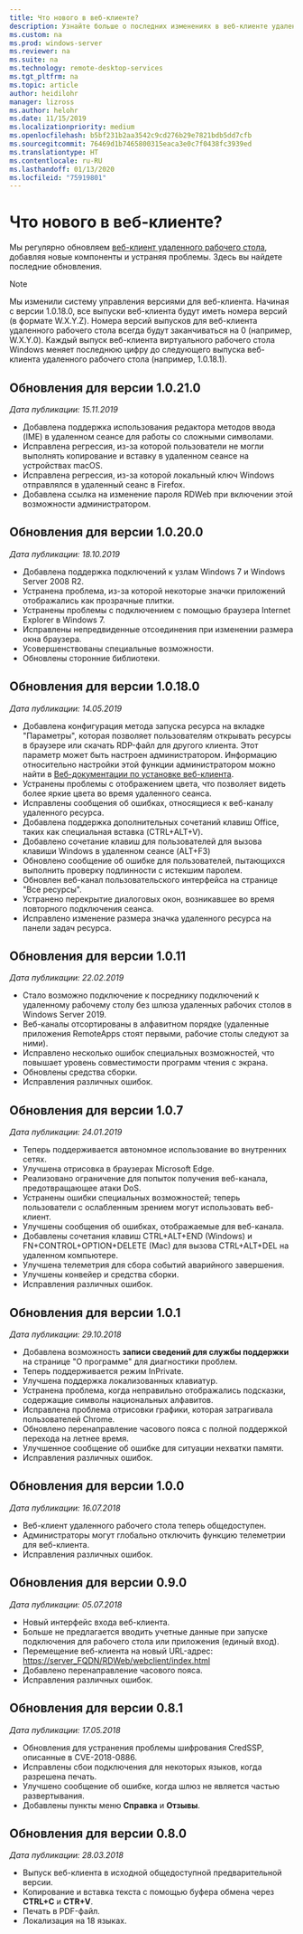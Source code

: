 ```yaml
---
title: Что нового в веб-клиенте?
description: Узнайте больше о последних изменениях в веб-клиенте удаленного рабочего стола.
ms.custom: na
ms.prod: windows-server
ms.reviewer: na
ms.suite: na
ms.technology: remote-desktop-services
ms.tgt_pltfrm: na
ms.topic: article
author: heidilohr
manager: lizross
ms.author: helohr
ms.date: 11/15/2019
ms.localizationpriority: medium
ms.openlocfilehash: b5bf231b2aa3542c9cd276b29e7821bdb5dd7cfb
ms.sourcegitcommit: 76469d1b7465800315eaca3e0c7f0438fc3939ed
ms.translationtype: HT
ms.contentlocale: ru-RU
ms.lasthandoff: 01/13/2020
ms.locfileid: "75919801"
---
```

# <a name="whats-new-in-the-web-client"></a>Что нового в веб-клиенте?

Мы регулярно обновляем [веб-клиент удаленного рабочего стола](remote-desktop-web-client.md), добавляя новые компоненты и устраняя проблемы. Здесь вы найдете последние обновления.

> [!NOTE]
> Мы изменили систему управления версиями для веб-клиента. Начиная с версии 1.0.18.0, все выпуски веб-клиента будут иметь номера версий (в формате W.X.Y.Z). Номера версий выпусков для веб-клиента удаленного рабочего стола всегда будут заканчиваться на 0 (например, W.X.Y.0). Каждый выпуск веб-клиента виртуального рабочего стола Windows меняет последнюю цифру до следующего выпуска веб-клиента удаленного рабочего стола (например, 1.0.18.1).

## <a name="updates-for-version-10210"></a>Обновления для версии 1.0.21.0
*Дата публикации: 15.11.2019*

- Добавлена поддержка использования редактора методов ввода (IME) в удаленном сеансе для работы со сложными символами.
- Исправлена регрессия, из-за которой пользователи не могли выполнять копирование и вставку в удаленном сеансе на устройствах macOS.
- Исправлена регрессия, из-за которой локальный ключ Windows отправлялся в удаленный сеанс в Firefox.
- Добавлена ссылка на изменение пароля RDWeb при включении этой возможности администратором.

## <a name="updates-for-version-10200"></a>Обновления для версии 1.0.20.0
*Дата публикации: 18.10.2019*

- Добавлена поддержка подключений к узлам Windows 7 и Windows Server 2008 R2.
- Устранена проблема, из-за которой некоторые значки приложений отображались как прозрачные плитки.
- Устранены проблемы с подключением с помощью браузера Internet Explorer в Windows 7.
- Исправлены непредвиденные отсоединения при изменении размера окна браузера.
- Усовершенствованы специальные возможности.
- Обновлены сторонние библиотеки.

## <a name="updates-for-version-10180"></a>Обновления для версии 1.0.18.0
*Дата публикации: 14.05.2019*

- Добавлена конфигурация метода запуска ресурса на вкладке "Параметры", которая позволяет пользователям открывать ресурсы в браузере или скачать RDP-файл для другого клиента. Этот параметр может быть настроен администратором. Информацию относительно настройки этой функции администратором можно найти в [Веб-документации по установке веб-клиента](remote-desktop-web-client-admin.md).
- Устранены проблемы с отображением цвета, что позволяет видеть более яркие цвета во время удаленного сеанса.
- Исправлены сообщения об ошибках, относящиеся к веб-каналу удаленного ресурса.
- Добавлена поддержка дополнительных сочетаний клавиш Office, таких как специальная вставка (CTRL+ALT+V).
- Добавлено сочетание клавиш для пользователей для вызова клавиши Windows в удаленном сеансе (ALT+F3)
- Обновлено сообщение об ошибке для пользователей, пытающихся выполнить проверку подлинности с истекшим паролем.
- Обновлен веб-канал пользовательского интерфейса на странице "Все ресурсы".
- Устранено перекрытие диалоговых окон, возникавшее во время повторного подключения сеанса.
- Исправлено изменение размера значка удаленного ресурса на панели задач ресурса.

## <a name="updates-for-version-1011"></a>Обновления для версии 1.0.11
*Дата публикации: 22.02.2019*

- Стало возможно подключение к посреднику подключений к удаленному рабочему столу без шлюза удаленных рабочих столов в Windows Server 2019.
- Веб-каналы отсортированы в алфавитном порядке (удаленные приложения RemoteApps стоят первыми, рабочие столы следуют за ними).
- Исправлено несколько ошибок специальных возможностей, что повышает уровень совместимости программ чтения с экрана.
- Обновлены средства сборки.
- Исправления различных ошибок.

## <a name="updates-for-version-107"></a>Обновления для версии 1.0.7
*Дата публикации: 24.01.2019*

- Теперь поддерживается автономное использование во внутренних сетях.
- Улучшена отрисовка в браузерах Microsoft Edge.
- Реализовано ограничение для попыток получения веб-канала, предотвращающее атаки DoS.
- Устранены ошибки специальных возможностей; теперь пользователи с ослабленным зрением могут использовать веб-клиент.
- Улучшены сообщения об ошибках, отображаемые для веб-канала.
- Добавлены сочетания клавиш CTRL+ALT+END (Windows) и FN+CONTROL+OPTION+DELETE (Mac) для вызова CTRL+ALT+DEL на удаленном компьютере.
- Улучшена телеметрия для сбора событий аварийного завершения.
- Улучшены конвейер и средства сборки.
- Исправления различных ошибок.

## <a name="updates-for-version-101"></a>Обновления для версии 1.0.1
*Дата публикации: 29.10.2018*

- Добавлена возможность **записи сведений для службы поддержки** на странице "О программе" для диагностики проблем.
- Теперь поддерживается режим InPrivate.
- Улучшена поддержка локализованных клавиатур.
- Устранена проблема, когда неправильно отображались подсказки, содержащие символы национальных алфавитов.
- Исправлена проблема отрисовки графики, которая затрагивала пользователей Chrome.
- Обновлено перенаправление часового пояса с полной поддержкой перехода на летнее время.
- Улучшенное сообщение об ошибке для ситуации нехватки памяти.
- Исправления различных ошибок.

## <a name="updates-for-version-100"></a>Обновления для версии 1.0.0
*Дата публикации: 16.07.2018*

- Веб-клиент удаленного рабочего стола теперь общедоступен.
- Администраторы могут глобально отключить функцию телеметрии для веб-клиента.
- Исправления различных ошибок.

## <a name="updates-for-version-090"></a>Обновления для версии 0.9.0
*Дата публикации: 05.07.2018*

- Новый интерфейс входа веб-клиента.
- Больше не предлагается вводить учетные данные при запуске подключения для рабочего стола или приложения (единый вход).
- Перемещение веб-клиента на новый URL-адрес: <https://server_FQDN/RDWeb/webclient/index.html>
- Добавлено перенаправление часового пояса.
- Исправления различных ошибок.

## <a name="updates-for-version-081"></a>Обновления для версии 0.8.1
*Дата публикации: 17.05.2018*

- Обновления для устранения проблемы шифрования CredSSP, описанные в CVE-2018-0886.
- Исправлены сбои подключения для некоторых языков, когда разрешена печать.
- Улучшено сообщение об ошибке, когда шлюз не является частью развертывания.
- Добавлены пункты меню **Справка** и **Отзывы**.

## <a name="updates-for-version-080"></a>Обновления для версии 0.8.0
*Дата публикации: 28.03.2018*

- Выпуск веб-клиента в исходной общедоступной предварительной версии.
- Копирование и вставка текста с помощью буфера обмена через **CTRL+C** и **CTR+V**.
- Печать в PDF-файл.
- Локализация на 18 языках.
